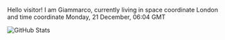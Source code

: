 Hello visitor! I am Giammarco, currently living in space coordinate London and time coordinate Monday, 21 December, 06:04 GMT

![GitHub Stats](https://github-readme-stats.vercel.app/api?username=grcasanova)
